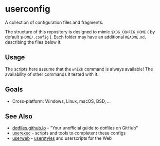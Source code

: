 # userconfig

A collection of configuration files and fragments.

The structure of this repository is designed to mimic `$XDG_CONFIG_HOME` ( by default `$HOME/.config` ).  Each folder may have an additional `README.md`, describing the files below it.

## Usage

The scripts here assume that the `which` command is always available!  The availability of other commands it tested with it.

## Goals

- Cross-platform: Windows, Linux, macOS, BSD, ...

## See Also

- [dotfiles.github.io](https://dotfiles.github.io/) - "Your unofficial guide to dotfiles on GitHub"
- [userexec](https://github.com/bberberov/userexec) - scripts and tools to completent these configs
- [userweb](https://github.com/bberberov/userweb) - [userstyles](https://github.com/openstyles/stylus/wiki/UserCSS) and userscripts for the Web
